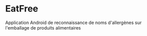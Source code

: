 # EatFree

Application Android de reconnaissance de noms d'allergènes sur l'emballage de produits alimentaires